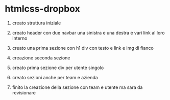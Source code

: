 htmlcss-dropbox
===

1. creato struttura iniziale

2. creato header con due navbar una sinistra e una destra e vari link al loro interno

3. creato una prima sezione con h1 div con testo e link e img di fianco

4. creazione seconda sezione 

5. creato prima sezione div per utente singolo

6. creato sezioni anche per team e azienda

7. finito la creazione della sezione con team e utente ma sara da revisionare